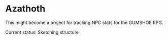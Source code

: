 # Azathoth

This might become a project for tracking NPC stats for the GUMSHOE RPG.

Current status: Sketching structure